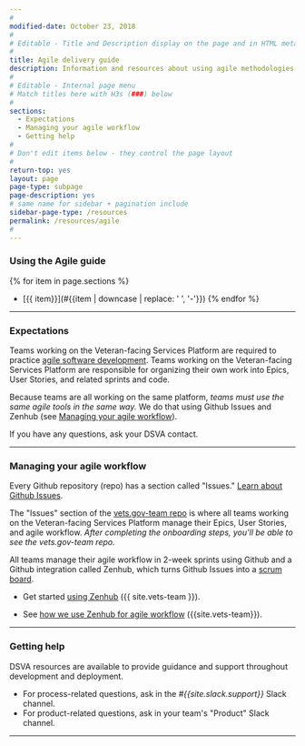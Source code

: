 ```yaml
---
#
modified-date: October 23, 2018
#
# Editable - Title and Description display on the page and in HTML meta tags
#
title: Agile delivery guide
description: Information and resources about using agile methodologies as you work on the Veteran-facing Services Platform.
#
# Editable - Internal page menu
# Match titles here with H3s (###) below
#
sections:
  - Expectations
  - Managing your agile workflow
  - Getting help
#
# Don't edit items below - they control the page layout
#
return-top: yes
layout: page
page-type: subpage
page-description: yes
# same name for sidebar + pagination include
sidebar-page-type: /resources
permalink: /resources/agile
#
---
```


### Using the Agile guide

{% for item in page.sections %}
* [{{ item}}](#{{item | downcase | replace: ' ', '-'}})
{% endfor %}

<hr>

### Expectations

Teams working on the Veteran-facing Services Platform are required to practice <a href="https://en.wikipedia.org/wiki/Agile_software_development" target="_blank">agile software development</a>. Teams working on the Veteran-facing Services Platform are responsible for organizing their own work into Epics, User Stories, and related sprints and code.

Because teams are all working on the same platform, *teams must use the same agile tools in the same way.* We do that using Github Issues and Zenhub (see [Managing your agile workflow](#managing-your-agile-workflow)).

If you have any questions, ask your DSVA contact.

<hr>


### Managing your agile workflow

Every Github repository (repo) has a section called "Issues." <a href="https://guides.github.com/features/issues/" target="_blank">Learn about Github Issues</a>.

The "Issues" section of the <a href="https://github.com/department-of-veterans-affairs/vets.gov-team" target="_blank">vets.gov-team repo</a> is where all teams working on the Veteran-facing Services Platform manage their Epics, User Stories, and agile workflow. *After completing the onboarding steps, you'll be able to see the vets.gov-team repo.*

All teams manage their agile workflow in 2-week sprints using Github and a Github integration called Zenhub, which turns Github Issues into a <a href="https://en.wikipedia.org/wiki/Scrum_(software_development)" target="_blank">scrum board</a>.

* Get started <a href="https://github.com/department-of-veterans-affairs/vets.gov-team/blob/master/Work%20Practices/Onboarding%20and%20Offboarding/zenhub_onboarding.pdf" target="_blank">using Zenhub</a> ({{ site.vets-team }}).

* See <a href="https://github.com/department-of-veterans-affairs/vets.gov-team/blob/master/Work%20Practices/Product%20Management/zenhub_product_management.pdf" target="_blank">how we use Zenhub for agile workflow</a> ({{site.vets-team}}).

<!--
potential topics:
- alignment with VIP
- use of Github in VIP
- other relationships between dsva and vip processes
- Links to basic agile references
- other improvements in the new memo
- cd1 and cd2
- team structure - and use them agiley too! - flex in relation to the work that needs to be done
-->


<hr>

### Getting help

DSVA resources are available to provide guidance and support throughout development and deployment.

* For process-related questions, ask in the *#{{site.slack.support}}* Slack channel.
* For product-related questions, ask in your team's "Product" Slack channel.

<hr>
